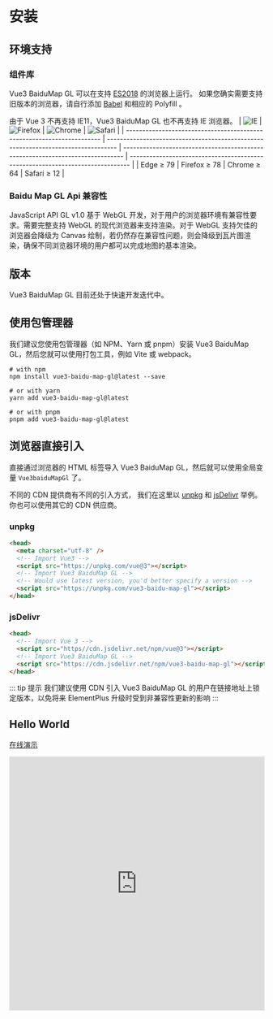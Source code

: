 # 安装

## 环境支持

### 组件库

Vue3 BaiduMap GL 可以在支持 [ES2018](https://caniuse.com/?feats=mdn-javascript_builtins_regexp_dotall,mdn-javascript_builtins_regexp_lookbehind_assertion,mdn-javascript_builtins_regexp_named_capture_groups,mdn-javascript_builtins_regexp_property_escapes,mdn-javascript_builtins_symbol_asynciterator,mdn-javascript_functions_method_definitions_async_generator_methods,mdn-javascript_grammar_template_literals_template_literal_revision,mdn-javascript_operators_destructuring_rest_in_objects,mdn-javascript_operators_spread_spread_in_destructuring,promise-finally) 的浏览器上运行。 如果您确实需要支持旧版本的浏览器，请自行添加 [Babel](https://babeljs.io/) 和相应的 Polyfill 。

由于 Vue 3 不再支持 IE11，Vue3 BaiduMap GL 也不再支持 IE 浏览器。
| ![IE](https://cdn.jsdelivr.net/npm/@browser-logos/edge/edge_32x32.png) | ![Firefox](https://cdn.jsdelivr.net/npm/@browser-logos/firefox/firefox_32x32.png) | ![Chrome](https://cdn.jsdelivr.net/npm/@browser-logos/chrome/chrome_32x32.png) | ![Safari](https://cdn.jsdelivr.net/npm/@browser-logos/safari/safari_32x32.png) |
| ---------------------------------------------------------------------- | --------------------------------------------------------------------------------- | ------------------------------------------------------------------------------ | ------------------------------------------------------------------------------ |
| Edge ≥ 79 | Firefox ≥ 78 | Chrome ≥ 64 | Safari ≥ 12 |

### Baidu Map GL Api 兼容性

JavaScript API GL v1.0 基于 WebGL 开发，对于用户的浏览器环境有兼容性要求。需要完整支持 WebGL 的现代浏览器来支持渲染。对于 WebGL 支持欠佳的浏览器会降级为 Canvas 绘制，若仍然存在兼容性问题，则会降级到瓦片图渲染，确保不同浏览器环境的用户都可以完成地图的基本渲染。

## 版本

Vue3 BaiduMap GL 目前还处于快速开发迭代中。

## 使用包管理器

我们建议您使用包管理器（如 NPM、Yarn 或 pnpm）安装 Vue3 BaiduMap GL，然后您就可以使用打包工具，例如 Vite 或 webpack。

```shell
# with npm
npm install vue3-baidu-map-gl@latest --save

# or with yarn
yarn add vue3-baidu-map-gl@latest

# or with pnpm
pnpm add vue3-baidu-map-gl@latest
```

## 浏览器直接引入 <Badge type="tip" text="^0.0.21" />

直接通过浏览器的 HTML 标签导入 Vue3 BaiduMap GL，然后就可以使用全局变量 `Vue3baiduMapGl` 了。

不同的 CDN 提供商有不同的引入方式， 我们在这里以 [unpkg](https://unpkg.com) 和 [jsDelivr](https://www.jsdelivr.com) 举例。 你也可以使用其它的 CDN 供应商。

### unpkg

```html
<head>
  <meta charset="utf-8" />
  <!-- Import Vue3 -->
  <script src="https://unpkg.com/vue@3"></script>
  <!-- Import Vue3 BaiduMap GL -->
  <!-- Would use latest version, you'd better specify a version -->
  <script src="https://unpkg.com/vue3-baidu-map-gl"></script>
</head>
```

### jsDelivr

```html
<head>
  <!-- Import Vue 3 -->
  <script src="https//cdn.jsdelivr.net/npm/vue@3"></script>
  <!-- Import Vue3 BaiduMap GL -->
  <script src="https://cdn.jsdelivr.net/npm/vue3-baidu-map-gl"></script>
</head>
```

::: tip 提示
我们建议使用 CDN 引入 Vue3 BaiduMap GL 的用户在链接地址上锁定版本，以免将来 ElementPlus 升级时受到非兼容性更新的影响
:::

## Hello World

[在线演示](https://codepen.io/yue1123/pen/oNyQWeP)

<iframe allow="accelerometer; camera; encrypted-media; display-capture; geolocation; gyroscope; microphone; midi; clipboard-read; clipboard-write;" allowfullscreen="true" allowpaymentrequest="true" height="500" style="width: 100%;" scrolling="no" title="Vue3 BaiduMap GL" src="https://codepen.io/yue1123/embed/oNyQWeP?default-tab=html%2Cresult&theme-id=light" frameborder="no" loading="lazy">
</iframe>
